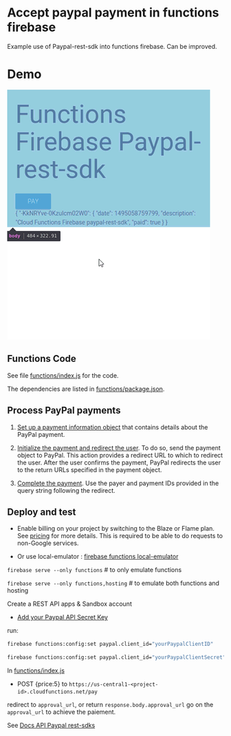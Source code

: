 # Accept paypal payment in functions firebase

Example use of Paypal-rest-sdk into functions firebase.
Can be improved.
# Demo
![](public/Demo.gif)

## Functions Code

See file [functions/index.js](functions/index.js) for the code.

The dependencies are listed in [functions/package.json](functions/package.json).

## Process PayPal payments

1. [Set up a payment information object](https://developer.paypal.com/docs/api/quickstart/payments/#set-up-the-payment-information-object) that contains details about the PayPal payment.

2. [Initialize the payment and redirect the user](https://developer.paypal.com/docs/api/quickstart/payments/#initialize-the-payment-and-redirect-the-user). To do so, send the payment object to PayPal. This action provides a redirect URL to which to redirect the user. After the user confirms the payment, PayPal redirects the user to the return URLs specified in the payment object.

3. [Complete the payment](https://developer.paypal.com/docs/api/quickstart/payments/#complete-the-payment). Use the payer and payment IDs provided in the query string following the redirect.


## Deploy and test

 - Enable billing on your project by switching to the Blaze or Flame plan. See [pricing](https://firebase.google.com/pricing/) for more details. This is required to be able to do requests to non-Google services.
  
 - Or use local-emulator : [firebase functions local-emulator](https://firebase.google.com/docs/functions/local-emulator)
  
`firebase serve --only functions` # to only emulate functions

`firebase serve --only functions,hosting` # to emulate both functions and hosting

  Create a REST API apps & Sandbox account
 - [Add your Paypal API Secret Key](https://developer.paypal.com/developer/applications/)
  

run:
```sh
firebase functions:config:set paypal.client_id="yourPaypalClientID"
```

```sh
firebase functions:config:set paypal.client_id="yourPaypalClientSecret"
```

  In
[functions/index.js](functions/index.js) 

- POST {price:5} to `https://us-central1-<project-id>.cloudfunctions.net/pay` 

redirect to `approval_url`, or
return `response.body.approval_url` go on the `approval_url` to achieve the paiement.

See [Docs API Paypal rest-sdks](https://developer.paypal.com/docs/api/rest-sdks/)
